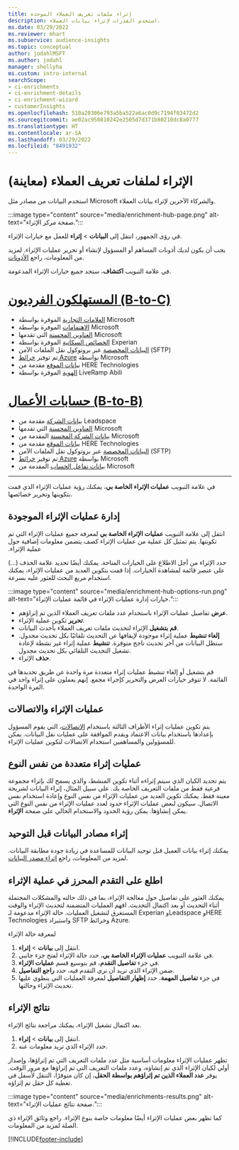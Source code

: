 ```yaml
---
title: إثراء ملفات تعريف العملاء الموحدة
description: استخدم القدرات لإثراء بيانات العملاء.
ms.date: 03/29/2022
ms.reviewer: mhart
ms.subservice: audience-insights
ms.topic: conceptual
author: jodahlMSFT
ms.author: jodahl
manager: shellyha
ms.custom: intro-internal
searchScope:
- ci-enrichments
- ci-enrichment-details
- ci-enrichment-wizard
- customerInsights
ms.openlocfilehash: 510a20306e793a5ba522a6ac0d9c7194f03472d2
ms.sourcegitcommit: ae02ac950810242e2505d7d371b80210dc8a0777
ms.translationtype: HT
ms.contentlocale: ar-SA
ms.lasthandoff: 03/29/2022
ms.locfileid: "8491932"
---
```

# <a name="enrichment-for-customer-profiles-preview"></a>الإثراء لملفات تعريف العملاء (معاينة)

استخدم البيانات من مصادر مثل Microsoft والشركاء الآخرين لإثراء بيانات العملاء.

:::image type="content" source="media/enrichment-hub-page.png" alt-text="صفحة مركز الإثراء.":::

في رؤى الجمهور، انتقل إلى **البيانات** > **إثراء** للعمل مع خيارات الإثراء.  

يجب أن يكون لديك أذونات المساهم أو المسؤول لإنشاء أو تحرير عمليات الإثراء. لمزيد من المعلومات، راجع [الأذونات](permissions.md).

في علامة التبويب **اكتشاف**، ستجد جميع خيارات الإثراء المدعومة.

# <a name="individual-consumers-b-to-c"></a>[المستهلكون الفرديون (B-to-C)](#tab/b2c)

- [العلامات التجارية](enrichment-microsoft.md) الموفرة بواسطة Microsoft
- [الاهتمامات](enrichment-microsoft.md) الموفرة بواسطة Microsoft
- [العناوين المحسنة](enrichment-enhanced-addresses.md) التي تقدمها Microsoft 
- [الخصائص السكانية](enrichment-experian.md) الموفرة بواسطة Experian
- [البيانات المخصصة](enrichment-SFTP-custom-import.md) عبر بروتوكول نقل الملفات الآمن (SFTP)‬ 
- تم توفير [خرائط Azure](enrichment-azure-maps.md) بواسطة Microsoft
- [بيانات الموقع](enrichment-here.md) مقدمة من HERE Technologies 
- [الهوية](enrichment-liveramp.md) الموفرة بواسطة LiveRamp Abili

# <a name="business-accounts-b-to-b"></a>[حسابات الأعمال (B-to-B)](#tab/b2b)

- [بيانات الشركة](enrichment-leadspace.md) مقدمة من Leadspace
- [العناوين المحسنة](enrichment-enhanced-addresses.md) التي تقدمها Microsoft 
- [بيانات الشركة المحسنة](enrichment-enhanced-company-data.md) المقدمة من Microsoft
- [بيانات الموقع](enrichment-here.md) مقدمة من HERE Technologies 
- [البيانات المخصصة](enrichment-SFTP-custom-import.md) عبر بروتوكول نقل الملفات الآمن (SFTP)‬ 
- تم توفير [خرائط Azure](enrichment-azure-maps.md) بواسطة Microsoft
- [بيانات تفاعل الحساب](enrichment-office.md) المقدمة من Microsoft

---

في علامة التبويب **عمليات الإثراء الخاصة بي‬**، يمكنك رؤية عمليات الإثراء الذي قمت بتكوينها وتحرير خصائصها.

## <a name="manage-existing-enrichments"></a>إدارة ‏‫عمليات الإثراء الموجودة

انتقل إلى علامة التبويب **عمليات الإثراء الخاصة بي** لمعرفة جميع عمليات الإثراء التي تم تكوينها. يتم تمثيل كل عملية من ‏‫عمليات الإثراء كصف يتضمن معلومات إضافية حول ‏‫عملية الإثراء.

حدد الإثراء من أجل الاطلاع على الخيارات المتاحة. يمكنك أيضًا تحديد علامة الحذف (...) على عنصر قائمة لمشاهدة الخيارات. إذا قمت بتكوين العديد من عمليات الإثراء، يمكنك استخدام مربع البحث للعثور عليه بسرعة.

:::image type="content" source="media/enrichment-hub-options-run.png" alt-text="خيارات إدارة عمليات الإثراء في قائمة عمليات الإثراء.":::

- **عرض** تفاصيل عمليات الإثراء باستخدام عدد ملفات تعريف العملاء الذين تم إثراؤهم.
- **تحرير** تكوين عملية الإثراء.
- **قم بتشغيل** الإثراء لتحديث ملفات تعريف العملاء بأحدث البيانات.
- **إلغاء تنشيط** عملية إثراء موجودة لإيقافها عن التحديث تلقائيًا بكل تحديث مجدول. ستظل البيانات من آخر تحديث ناجح متوفرة. **تنشيط** عملية إثراء غير نشطة لإعادة تشغيل التحديث التلقائي بكل تحديث مجدول.
- **حذف** الإثراء.

قم بتشغيل أو إلغاء تنشيط عمليات إثراء متعددة مرة واحدة عن طريق تحديدها في القائمة. لا تتوفر خيارات العرض والتحرير كإجراء مجمع. إنهم يعملون على إثراء واحد في المرة الواحدة.

## <a name="enrichments-and-connections"></a>عمليات الإثراء والاتصالات

يتم تكوين عمليات إثراء الأطراف الثالثة باستخدام [الاتصالات](connections.md)، التي يقوم المسؤول بإعدادها باستخدام بيانات الاعتماد ويقدم الموافقة على عمليات نقل البيانات. يمكن للمسؤولين والمساهمين استخدام الاتصالات لتكوين عمليات الإثراء.  

## <a name="multiple-enrichments-of-the-same-type"></a>عمليات إثراء متعددة من نفس النوع

يتم تحديد الكيان الذي سيتم إثراءه أثناء تكوين المنشط، والذي يسمح لك بإثراء مجموعة فرعية فقط من ملفات التعريف الخاصة بك. على سبيل المثال، إثراء البيانات لشريحة معينة فقط. يمكنك تكوين العديد من عمليات الإثراء من نفس النوع وإعادة استخدام نفس الاتصال. سيكون لبعض عمليات الإثراء حدود لعدد عمليات الإثراء من نفس النوع التي يمكن إنشاؤها. يمكن رؤية الحدود والاستخدام الحالي على صفحة **الإثراء**.

## <a name="enrich-data-sources-before-unification"></a>إثراء مصادر البيانات قبل التوحيد

يمكنك إثراء بيانات العميل قبل توحيد البيانات للمساعدة في زيادة جودة مطابقة البيانات. لمزيد من المعلومات، راجع [إثراء مصدر البيانات](data-sources-enrichment.md).

## <a name="see-the-progress-of-the-enrichment-process"></a>اطلع على التقدم المحرز في عملية الإثراء

يمكنك العثور على تفاصيل حول معالجة الإثراء، بما في ذلك حالته والمشكلات المحتملة أثناء التحديث أو بعد اكتمال التحديث. افهم العمليات المتضمنة لتحديث الإثراء والوقت المستغرق لتشغيل العمليات. حالة الإثراء مدعومة لـ Experian وLeadspace وHERE Technologies واستيراد SFTP وخرائط Azure.

لمعرفة حالة الإثراء

1. انتقل إلى **بيانات** > **إثراء**. 
1. في علامة التبويب **عمليات الإثراء الخاصة بي**، حدد حالة الإثراء لفتح جزء جانبي. 
1. في جزء **تفاصيل التقدم**، قم بتوسيع قسم **عمليات الإثراء**. 
1. ضمن الإثراء الذي تريد أن ترى التقدم فيه، حدد **راجع التفاصيل**. 
1. في جزء **تفاصيل المهمة**، حدد **إظهار التفاصيل** لمعرفة العمليات التي ينطوي عليها تحديث الإثراء وحالتها. 

## <a name="enrichment-results"></a>نتائج الإثراء

بعد اكتمال تشغيل الإثراء، يمكنك مراجعة نتائج الإثراء.

1. انتقل إلى **بيانات** > **إثراء**. 
1. حدد الإثراء الذي تريد معلومات عنه.

تظهر عمليات الإثراء معلومات أساسية مثل عدد ملفات التعريف التي تم إثراؤها، وإصدار أولي لكيان الإثراء الذي تم إنشاؤه، وعدد ملفات التعريف التي تم إثراؤها مع مرور الوقت. يوفر **عدد العملاء الذين تم إثراؤهم بواسطة الحقل**، إن كان متوفرًا، التنقل لأسفل في تغطية كل حقل تم إثراؤه.

:::image type="content" source="media/enrichments-results.png" alt-text="صفحة نتائج عمليات الإثراء.":::

كما تظهر بعض عمليات الإثراء أيضًا معلومات خاصة بنوع الإثراء. راجع وثائق الإثراء ذي الصلة لمزيد من المعلومات.


[!INCLUDE[footer-include](../includes/footer-banner.md)]
